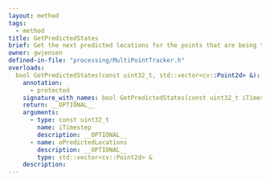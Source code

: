 ```yaml
---
layout: method
tags:
  - method
title: GetPredictedStates
brief: Get the next predicted locations for the points that are being tracked.
owner: gwjensen
defined-in-file: "processing/MultiPointTracker.h"
overloads:
  bool GetPredictedStates(const uint32_t, std::vector<cv::Point2d> &):
    annotation:
      - protected
    signature_with_names: bool GetPredictedStates(const uint32_t iTimestep, std::vector<cv::Point2d> & oPredictedLocations)
    return: __OPTIONAL__
    arguments:
      - type: const uint32_t
        name: iTimestep
        description: __OPTIONAL__
      - name: oPredictedLocations
        description: __OPTIONAL__
        type: std::vector<cv::Point2d> &
    description:
---
```

